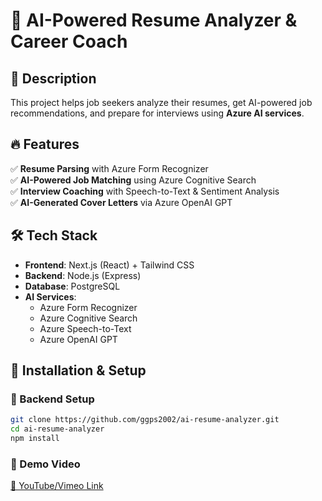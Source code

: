 # 🚀 AI-Powered Resume Analyzer & Career Coach  

## 📌 Description  
This project helps job seekers analyze their resumes, get AI-powered job recommendations, and prepare for interviews using **Azure AI services**.  

## 🔥 Features  
✅ **Resume Parsing** with Azure Form Recognizer  
✅ **AI-Powered Job Matching** using Azure Cognitive Search  
✅ **Interview Coaching** with Speech-to-Text & Sentiment Analysis  
✅ **AI-Generated Cover Letters** via Azure OpenAI GPT  

## 🛠️ Tech Stack  
- **Frontend**: Next.js (React) + Tailwind CSS  
- **Backend**: Node.js (Express)  
- **Database**: PostgreSQL  
- **AI Services**:  
  - Azure Form Recognizer  
  - Azure Cognitive Search  
  - Azure Speech-to-Text  
  - Azure OpenAI GPT  

## 🚀 Installation & Setup  

### 🔹 Backend Setup  
```sh
git clone https://github.com/ggps2002/ai-resume-analyzer.git  
cd ai-resume-analyzer  
npm install  
```

### 🔹 Demo Video  
[🔗 YouTube/Vimeo Link](#)  
